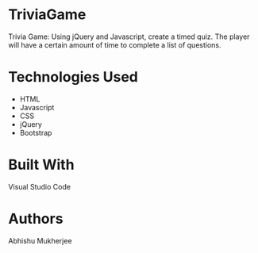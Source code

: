 # TriviaGame
Trivia Game: Using jQuery and Javascript, create a timed quiz. The player will have a certain amount of time to complete a list of questions.
# Technologies Used 
* HTML
* Javascript
* CSS
* jQuery
* Bootstrap

# Built With 
Visual Studio Code 

# Authors 
Abhishu Mukherjee